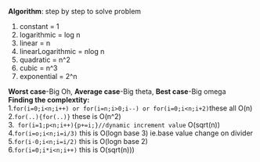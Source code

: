 **Algorithm**: step by step to solve problem

1. constant = 1   
2. logarithmic = log n   
3. linear = n   
4. linearLogarithmic = nlog n   
5. quadratic = n^2   
6. cubic = n^3   
7. exponential = 2^n 

**Worst case**-Big Oh, **Average case**-Big theta, **Best case**-Big omega  
**Finding the complextity:**  
1.```for(i=0;i<n;i++) or for(i=n;i>0;i--) or for(i=0;i<n;i+2)```these all O(n)  
2.```for(..){for(..)}``` these is O(n^2)  
3.``` for(i=1;p<n;i++){p+=i;}//dynamic increment value``` O(sqrt(n))  
4.```for(i=o;i<n;i=i/3)``` this is O(logn base 3) ie.base value change on divider  
5.```for(i-0;i<n;i=i/2)``` this is O(logn base 2)  
6.```for(i=0;i*i<n;i++)``` this is O(sqrt(n)))
